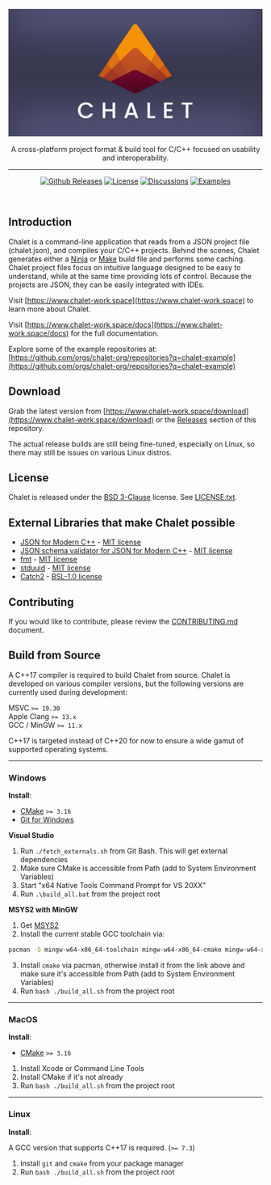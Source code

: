 
[![Chalet logo](chalet-banner.jpg)](https://www.chalet-work.space)


<div align="center">
<p>A cross-platform project format & build tool for C/C++ focused on usability and interoperability.</p>

<hr />

[![Github Releases](https://img.shields.io/github/v/release/chalet-org/chalet?style=for-the-badge&color=orange&labelColor=323232)](https://github.com/chalet-org/chalet/releases)
[![License](https://img.shields.io/badge/license-bsd3clause-orange.svg?style=for-the-badge&labelColor=323232)](https://github.com/chalet-org/chalet/blob/main/LICENSE.txt)
[![Discussions](https://img.shields.io/badge/-discussion-black?style=for-the-badge&color=323232)](https://github.com/chalet-org/chalet/discussions)
[![Examples](https://img.shields.io/badge/-examples-black?style=for-the-badge&color=323232)](https://github.com/orgs/chalet-org/repositories?q=chalet-example)

</div>

<br />

## Introduction

Chalet is a command-line application that reads from a JSON project file (chalet.json), and compiles your C/C++ projects. Behind the scenes, Chalet generates either a [Ninja](https://ninja-build.org/) or [Make](https://en.wikipedia.org/wiki/Make_(software)) build file and performs some caching. Chalet project files focus on intuitive language designed to be easy to understand, while at the same time providing lots of control. Because the projects are JSON, they can be easily integrated with IDEs.

Visit [https://www.chalet-work.space](https://www.chalet-work.space) to learn more about Chalet.

Visit [https://www.chalet-work.space/docs](https://www.chalet-work.space/docs) for the full documentation.

Explore some of the example repositories at: [https://github.com/orgs/chalet-org/repositories?q=chalet-example](https://github.com/orgs/chalet-org/repositories?q=chalet-example)

## Download

Grab the latest version from [https://www.chalet-work.space/download](https://www.chalet-work.space/download) or the [Releases](https://github.com/chalet-org/chalet/releases) section of this repository.

The actual release builds are still being fine-tuned, especially on Linux, so there may still be issues on various Linux distros.

## License

Chalet is released under the [BSD 3-Clause](https://opensource.org/licenses/BSD-3-Clause) license. See [LICENSE.txt](LICENSE.txt). 

## External Libraries that make Chalet possible

-   [JSON for Modern C++](https://github.com/nlohmann/json) - [MIT license](https://github.com/nlohmann/json/blob/develop/LICENSE.MIT)
-   [JSON schema validator for JSON for Modern C++](https://github.com/pboettch/json-schema-validator) - [MIT license](https://github.com/pboettch/json-schema-validator/blob/main/LICENSE)
-   [fmt](https://github.com/fmtlib/fmt) - [MIT license](https://github.com/fmtlib/fmt/blob/master/LICENSE.rst)
-   [stduuid](https://github.com/mariusbancila/stduuid) - [MIT license](https://github.com/mariusbancila/stduuid/blob/master/LICENSE)
-   [Catch2](https://github.com/catchorg/Catch2) - [BSL-1.0 license](https://github.com/catchorg/Catch2/blob/devel/LICENSE.txt)

## Contributing

If you would like to contribute, please review the [CONTRIBUTING.md](CONTRIBUTING.md) document.


## Build from Source

A C++17 compiler is required to build Chalet from source. Chalet is developed on various compiler versions, but the following versions are currently used during development:

MSVC `>= 19.30`  
Apple Clang `>= 13.x`  
GCC / MinGW `>= 11.x`

C++17 is targeted instead of C++20 for now to ensure a wide gamut of supported operating systems.

---
### Windows

**Install**: 

* [CMake](https://cmake.org/download) `>= 3.16`
* [Git for Windows](https://gitforwindows.org)


**Visual Studio**

1. Run `./fetch_externals.sh` from Git Bash. This will get external dependencies
2. Make sure CMake is accessible from Path (add to System Environment Variables)
3. Start "x64 Native Tools Command Prompt for VS 20XX"
4. Run `.\build_all.bat` from the project root

**MSYS2 with MinGW**

1. Get [MSYS2](https://www.msys2.org/)
2. Install the current stable GCC toolchain via:

```bash
pacman -S mingw-w64-x86_64-toolchain mingw-w64-x86_64-cmake mingw-w64-x86_64-ninja
```

3. Install `cmake` via pacman, otherwise install it from the link above and make sure it's accessible from Path (add to System Environment Variables)
4. Run `bash ./build_all.sh` from the project root

---
### MacOS

**Install**: 

* [CMake](https://cmake.org/download) `>= 3.16`

1. Install Xcode or Command Line Tools
2. Install CMake if it's not already
3. Run `bash ./build_all.sh` from the project root

---
### Linux

**Install**: 

A GCC version that supports C++17 is required. (`>= 7.3`)

1. Install `git` and `cmake` from your package manager
2. Run `bash ./build_all.sh` from the project root
